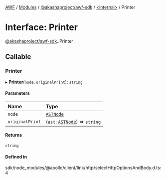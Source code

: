 [AWF](../README.md) / [Modules](../modules.md) / [@akashaproject/awf-sdk](../modules/akashaproject_awf_sdk.md) / [<internal\>](../modules/akashaproject_awf_sdk._internal_.md) / Printer

# Interface: Printer

[@akashaproject/awf-sdk](../modules/akashaproject_awf_sdk.md).[<internal>](../modules/akashaproject_awf_sdk._internal_.md).Printer

## Callable

### Printer

▸ **Printer**(`node`, `originalPrint`): `string`

#### Parameters

| Name | Type |
| :------ | :------ |
| `node` | [`ASTNode`](../modules/akashaproject_awf_sdk._internal_.md#astnode) |
| `originalPrint` | (`ast`: [`ASTNode`](../modules/akashaproject_awf_sdk._internal_.md#astnode)) => `string` |

#### Returns

`string`

#### Defined in

sdk/node_modules/@apollo/client/link/http/selectHttpOptionsAndBody.d.ts:4
